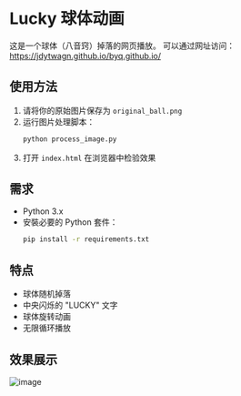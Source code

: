 # Lucky 球体动画

这是一个球体（八音窍）掉落的网页播放。
可以通过网址访问： https://jdytwagn.github.io/byq.github.io/

## 使用方法

1. 请将你的原始图片保存为 `original_ball.png`
2. 运行图片处理脚本：
   ```bash
   python process_image.py
   ```
3. 打开 `index.html` 在浏览器中检验效果

## 需求

- Python 3.x
- 安裝必要的 Python 套件：
  ```bash
  pip install -r requirements.txt
  ```

## 特点

- 球体随机掉落
- 中央闪烁的 "LUCKY" 文字
- 球体旋转动画
- 无限循环播放

## 效果展示
![image](https://github.com/user-attachments/assets/60da6af3-9df2-4197-964d-5fea6c5bd260)




